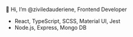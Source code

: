👋 Hi, I’m @ziviledauderiene, Frontend Developer
- React, TypeScript, SCSS, Material UI, Jest
- Node.js, Express, Mongo DB


<!---
ziviledauderiene/ziviledauderiene is a ✨ special ✨ repository because its `README.md` (this file) appears on your GitHub profile.
You can click the Preview link to take a look at your changes.
--->
